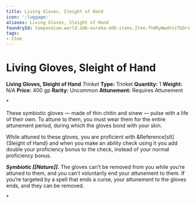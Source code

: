 ```yaml
---
title: Living Gloves, Sleight of Hand
icon: ':luggage:'
aliases: Living Gloves, Sleight of Hand
foundryId: Compendium.world.ddb-eureka-ddb-items.Item.fh8RyWwdYzsTbQrv
tags:
- Item
---
```


# Living Gloves, Sleight of Hand

**Living Gloves, Sleight of Hand**
_Trinket_
**Type:** Trinket
**Quantity:** 1
**Weight:** N/A
**Price:** 400 gp
**Rarity:** Uncommon
**Attunement:** Requires Attunement

*<p>These symbiotic gloves — made of thin chitin and sinew — pulse with a life of their own. To attune to them, you must wear them for the entire attunement period, during which the gloves bond with your skin.

While attuned to these gloves, you are proficient with &Reference[slt]{Sleight of Hand} and when you make an ability check using it you add double your proficiency bonus to the check, instead of your normal proficiency bonus.

***Symbiotic [[Nature]].*** The gloves can’t be removed from you while you’re attuned to them, and you can’t voluntarily end your attunement to them. If you’re targeted by a spell that ends a curse, your attunement to the gloves ends, and they can be removed.</p>*